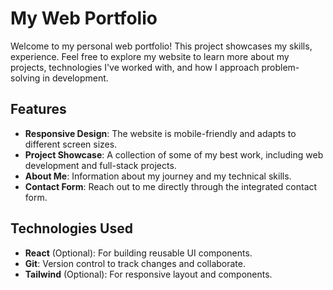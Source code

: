 # My Web Portfolio

Welcome to my personal web portfolio! This project showcases my skills, experience. Feel free to explore my website to learn more about my projects, technologies I've worked with, and how I approach problem-solving in development.

## Features

- **Responsive Design**: The website is mobile-friendly and adapts to different screen sizes.
- **Project Showcase**: A collection of some of my best work, including web development and full-stack projects.
- **About Me**: Information about my journey and my technical skills.
- **Contact Form**: Reach out to me directly through the integrated contact form.

## Technologies Used

- **React** (Optional): For building reusable UI components.
- **Git**: Version control to track changes and collaborate.
- **Tailwind** (Optional): For responsive layout and components.
